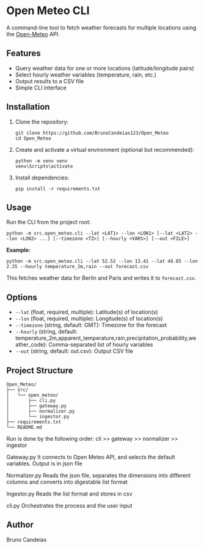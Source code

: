 # Open Meteo CLI

A command-line tool to fetch weather forecasts for multiple locations using the [Open-Meteo](https://open-meteo.com/) API.

## Features

- Query weather data for one or more locations (latitude/longitude pairs)
- Select hourly weather variables (temperature, rain, etc.)
- Output results to a CSV file
- Simple CLI interface

## Installation

1. Clone the repository:
   ```
   git clone https://github.com/BrunoCandeias123/Open_Meteo
   cd Open_Meteo
   ```

2. Create and activate a virtual environment (optional but recommended):
   ```
   python -m venv venv
   venv\Scripts\activate
   ```

3. Install dependencies:
   ```
   pip install -r requirements.txt
   ```

## Usage

Run the CLI from the project root:

```
python -m src.open_meteo.cli --lat <LAT1> --lon <LON1> [--lat <LAT2> --lon <LON2> ...] [--timezone <TZ>] [--hourly <VARS>] [--out <FILE>]
```

**Example:**

```
python -m src.open_meteo.cli --lat 52.52 --lon 13.41 --lat 48.85 --lon 2.35 --hourly temperature_2m,rain --out forecast.csv
```

This fetches weather data for Berlin and Paris and writes it to `forecast.csv`.

## Options

- `--lat` (float, required, multiple): Latitude(s) of location(s)
- `--lon` (float, required, multiple): Longitude(s) of location(s)
- `--timezone` (string, default: GMT): Timezone for the forecast
- `--hourly` (string, default: temperature_2m,apparent_temperature,rain,precipitation_probability,weather_code): Comma-separated list of hourly variables
- `--out` (string, default: out.csv): Output CSV file

## Project Structure

```
Open_Meteo/
├── src/
│   └── open_meteo/
│       ├── cli.py
│       ├── gateway.py
│       ├── normalizer.py
│       └── ingestor.py
├── requirements.txt
└── README.md
```

Run is done by the following order: cli >> gateway >> normalizer >> ingestor

Gateway.py
It connects to Open Meteo API, and selects the default variables. Output is in json file

Normalizer.py
Reads the json file, separates the dimensions into different columns and converts into digestable list format

Ingestor.py
Reads the list format and stores in csv

cli.py
Orchestrates the process and the user input


## Author

Bruno Candeias
